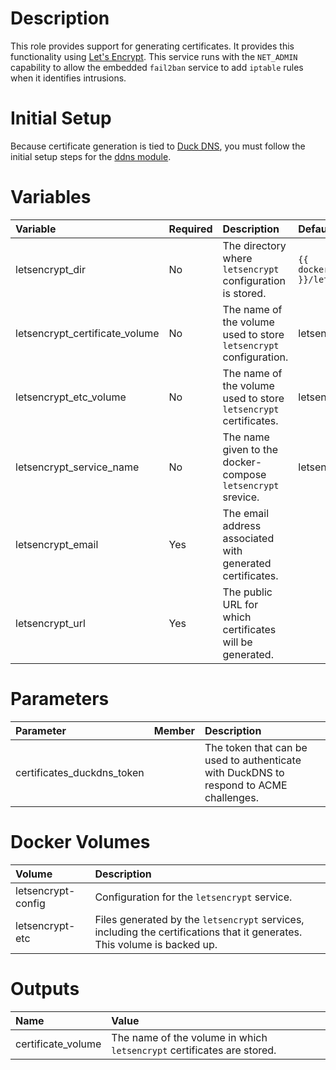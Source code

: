 # Description

This role provides support for generating certificates.  It provides this functionality using
[Let's Encrypt](www.letsencrypt.org).  This service runs with the `NET_ADMIN` capability to allow the embedded
`fail2ban` service to add `iptable` rules when it identifies intrusions.

# Initial Setup

Because certificate generation is tied to [Duck DNS](www.duckdns.org), you must follow the initial setup steps for the
[ddns module](../ddns/README.md).

# Variables

| Variable                       | Required | Description                                                       | Default                                |
|:-------------------------------|:---------|:------------------------------------------------------------------|:---------------------------------------|
| letsencrypt_dir                | No       | The directory where `letsencrypt` configuration is stored.        | `{{ docker_compose_dir }}/letsencrypt` |
| letsencrypt_certificate_volume | No       | The name of the volume used to store `letsencrypt` configuration. | letsencrypt-config                     |
| letsencrypt_etc_volume         | No       | The name of the volume used to store `letsencrypt` certificates.  | letsencrypt-etc                        |
| letsencrypt_service_name       | No       | The name given to the docker-compose `letsencrypt` srevice.       | letsencrypt                            |
| letsencrypt_email              | Yes      | The email address associated with generated certificates.         |                                        |
| letsencrypt_url                | Yes      | The public URL for which certificates will be generated.          |                                        |


# Parameters

| Parameter                  | Member | Description                                                                            |
|:---------------------------|:-------|:---------------------------------------------------------------------------------------|
| certificates_duckdns_token |        | The token that can be used to authenticate with DuckDNS to respond to ACME challenges. |

# Docker Volumes

 | Volume             | Description                                                                                                               |
|:-------------------|:--------------------------------------------------------------------------------------------------------------------------|
 | letsencrypt-config | Configuration for the `letsencrypt` service.                                                                              |
 | letsencrypt-etc    | Files generated by the `letsencrypt` services, including the certifications that it generates.  This volume is backed up. |

# Outputs

| Name               | Value                                                                  |
|:-------------------|:-----------------------------------------------------------------------|
| certificate_volume | The name of the volume in which `letsencrypt` certificates are stored. |
